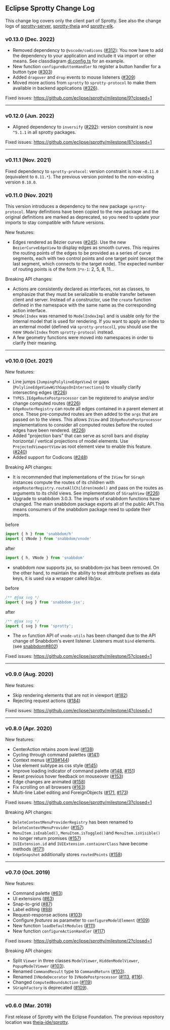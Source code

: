 ## Eclipse Sprotty Change Log

This change log covers only the client part of Sprotty. See also the change logs of [sprotty-server](https://github.com/eclipse/sprotty-server/blob/master/CHANGELOG.md), [sprotty-theia](https://github.com/eclipse/sprotty-theia/blob/master/CHANGELOG.md) and [sprotty-elk](https://github.com/eclipse/sprotty/blob/master//packages/sprotty-elk/CHANGELOG.md).

### v0.13.0 (Dec. 2022)

 * Removed dependency to `@vscode/codicons` ([#312](https://github.com/eclipse/sprotty/pull/312)): You now have to add the dependency to your application and include it via import or other means. See classdiagram [di.config.ts](../../examples/classdiagram/src/di.config.ts) for an example.
 * New function `configureButtonHandler` to register a button handler for a button type ([#303](https://github.com/eclipse/sprotty/pull/303))
 * Added `dragover` and `drop` events to mouse listeners ([#309](https://github.com/eclipse/sprotty/pull/309))
 * Moved more actions from `sprotty` to `sprotty-protocol` to make them available in backend applications ([#326](https://github.com/eclipse/sprotty/pull/326)).


Fixed issues: https://github.com/eclipse/sprotty/milestone/9?closed=1

-----

### v0.12.0 (Jun. 2022)

 * Aligned dependency to `inversify` ([#292](https://github.com/eclipse/sprotty/pull/292)): version constraint is now `^5.1.1` in all sprotty packages.

Fixed issues: https://github.com/eclipse/sprotty/milestone/8?closed=1

-----

### v0.11.1 (Nov. 2021)

Fixed dependency to `sprotty-protocol`: version constraint is now `~0.11.0` (equivalent to `0.11.*`). The previous version pointed to the non-existing version `0.10.0`.

### v0.11.0 (Nov. 2021)

This version introduces a dependency to the new package `sprotty-protocol`. Many definitions have been copied to the new package and the original definitions are marked as deprecated, so you need to update your imports to stay compatible with future versions.

New features:
 * Edges rendered as Bézier curves ([#245](https://github.com/eclipse/sprotty/pull/245)). Use the new `BezierCurveEdgeView` to display edges as smooth curves. This requires the routing points of the edges to be provided as a series of curve segments, each with two control points and one target point (except the last segment, which connects to the target node). The expected number of routing points is of the form `3*n-1`: 2, 5, 8, 11...

Breaking API changes:
 * Actions are consistently declared as interfaces, not as classes, to emphasize that they must be serializable to enable transfer between client and server. Instead of a constructor, use the `create` function defined in the namespace with the same name as the corresponding action interface.
 * `SModelIndex` was renamed to `ModelIndexImpl` and is usable only for the internal model that is used for rendering. If you want to apply an index to an external model (defined via `sprotty-protocol`), you should use the new `SModelIndex` from `sprotty-protocol` instead.
 * A few geometry functions were moved into namespaces in order to clarify their meaning.

-----

### v0.10.0 (Oct. 2021)

New features:
 * Line jumps (`JumpingPolylineEdgeView`) or gaps (`PolylineEdgeViewWithGapsOnIntersections`) to visually clarify intersecting edges ([#226](https://github.com/eclipse/sprotty/pull/226))
 * `TYPES.IEdgeRoutePostprocessor` can be registered to analyse and/or change computed routes ([#226](https://github.com/eclipse/sprotty/pull/226))
 * `EdgeRouterRegistry` can route all edges contained in a parent element at once. These pre-computed routes are then added to the `args` that are passed on to the views. This allows `IView` and `IEdgeRoutePostprocessor` implementations to consider all computed routes before the routed edges have been rendered. ([#226](https://github.com/eclipse/sprotty/pull/226))
 * Added "projection bars" that can serve as scroll bars and display horizontal / vertical projections of model elements. Use `ProjectedViewportView` as root element view to enable this feature. ([#240](https://github.com/eclipse/sprotty/pull/240))
 * Added support for Codicons ([#248](https://github.com/eclipse/sprotty/issues/248))

Breaking API changes:
 * It is recommended that implementations of the `IView` for `SGraph` instances compute the routes of its children with `edgeRouterRegistry.routeAllChildren(model)` and pass on the routes as arguments to its child views. See implementation of `SGraphView` ([#226](https://github.com/eclipse/sprotty/pull/226))
 * Upgrade to snabbdom 3.0.3. The imports of snabbdom functions have changed. The main snabbdom package exports all of the public API.This means consumers of the snabbdom package need to update their imports.

before

```ts
import { h } from 'snabbdom/h'
import { VNode } from 'snabbdom/vnode'
```

after

```ts
import { h, VNode } from 'snabbdom'
```

 * snabbdom now supports jsx, so snabbdom-jsx has been removed. On the other hand, to maintain the ability to treat attribute prefixes as data keys, it is used via a wrapper called lib/jsx.

before

```ts
/** @jsx svg */
import { svg } from 'snabbdom-jsx';
```

after

```ts
/** @jsx svg */
import { svg } from 'sprotty';
```

 * The `on` function API of `vnode-utils` has been changed due to the API change of Snabbdom's event listener. Listeners must `bind` elements. (see [snabbdom#802](https://github.com/snabbdom/snabbdom/issues/802))

Fixed issues: https://github.com/eclipse/sprotty/milestone/5?closed=1

-----

### v0.9.0 (Aug. 2020)

New features:
 * Skip rendering elements that are not in viewport ([#182](https://github.com/eclipse/sprotty/pull/182))
 * Rejecting request actions ([#184](https://github.com/eclipse/sprotty/pull/184))

Fixed issues: https://github.com/eclipse/sprotty/milestone/4?closed=1

-----

### v0.8.0 (Apr. 2020)

New features:
 * CenterAction retains zoom level ([#138](https://github.com/eclipse/sprotty/pull/138))
 * Cycling through command palettes ([#141](https://github.com/eclipse/sprotty/pull/141))
 * Context menus ([#139](https://github.com/eclipse/sprotty/pull/139)[#144](https://github.com/eclipse/sprotty/pull/144))
 * Use element subtype as css style ([#145](https://github.com/eclipse/sprotty/pull/145))
 * Improve loading indicator of command palette ([#148](https://github.com/eclipse/sprotty/pull/148), [#151](https://github.com/eclipse/sprotty/pull/151))
 * Reset previous hover feedback on mouseover ([#153](https://github.com/eclipse/sprotty/pull/153))
 * Edge changes are animated ([#158](https://github.com/eclipse/sprotty/pull/158))
 * Fix scrolling on all browsers ([#163](https://github.com/eclipse/sprotty/pull/163))
 * Multi-line Label editing and ForeignObjects ([#171](https://github.com/eclipse/sprotty/pull/171), [#173](https://github.com/eclipse/sprotty/pull/173))

Fixed issues: https://github.com/eclipse/sprotty/milestone/3?closed=1

Breaking API changes:
 * `DeleteContextMenuProviderRegistry` has been renamed to `DeleteContextMenuProvider` ([#157](https://github.com/eclipse/sprotty/pull/#157))
 * `MenuItem.isEnabled()`, `MenuItem.isToggled()`and `MenuItem.isVisible()` no longer return promises  ([#157](https://github.com/eclipse/sprotty/pull/#157))
 * `IUIExtension.id` and `IUIExtension.containerClass` have become methods  ([#171](https://github.com/eclipse/sprotty/pull/#171))
 * `EdgeSnapshot` additionally stores `routedPoints` ([#158](https://github.com/eclipse/sprotty/pull/#158))

-----

### v0.7.0 (Oct. 2019)

New features:

 * Command palette ([#63](https://github.com/eclipse/sprotty/pull/63))
 * UI extensions  ([#63](https://github.com/eclipse/sprotty/pull/63))
 * Snap-to-grid ([#87](https://github.com/eclipse/sprotty/pull/87))
 * Label editing ([#88](https://github.com/eclipse/sprotty/pull/88))
 * Request-response actions ([#103](https://github.com/eclipse/sprotty/pull/103))
 * Configure _features_ as parameter to `configureModelElement` ([#109](https://github.com/eclipse/sprotty/pull/109))
 * New function `loadDefaultModules` ([#111](https://github.com/eclipse/sprotty/pull/111))
 * New function `configureActionHandler` ([#117](https://github.com/eclipse/sprotty/pull/117))

Fixed issues: https://github.com/eclipse/sprotty/milestone/2?closed=1

Breaking API changes:

 * Split `Viewer` in three classes `ModelViewer`, `HiddenModelViewer`, `PopupModelViewer` ([#103](https://github.com/eclipse/sprotty/pull/103)).
 * Renamed `CommandResult` type to `CommandReturn` ([#103](https://github.com/eclipse/sprotty/pull/103)).
 * Renamed `IVNodeDecorator` to `IVNodePostprocessor` ([#113](https://github.com/eclipse/sprotty/pull/113), [#116](https://github.com/eclipse/sprotty/pull/116)).
 * Changed `ComputedBoundsAction` ([#119](https://github.com/eclipse/sprotty/pull/119))
 * `SGraphFactory` is deprecated ([#109](https://github.com/eclipse/sprotty/pull/109)).

-----

### v0.6.0 (Mar. 2019)

First release of Sprotty with the Eclipse Foundation. The previous repository location was [theia-ide/sprotty](https://github.com/theia-ide/sprotty).
